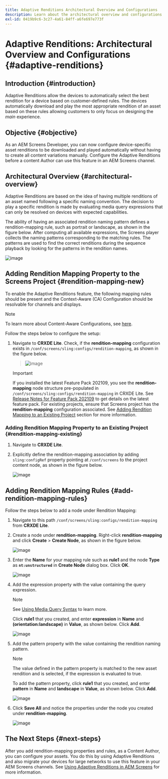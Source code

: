 ```yaml
---
title: Adaptive Renditions Architectural Overview and Configurations
description: Learn about the architectural overview and configurations in CRXDE Lite for Adaptive Renditions in AEM Screens.
exl-id: 0419b9c6-3c27-4a61-84ff-a6fe697e773f
---
```

# Adaptive Renditions: Architectural Overview and Configurations {#adaptive-renditions}

## Introduction {#introduction}

Adaptive Renditions allow the devices to automatically select the best rendition for a device based on customer-defined rules. The devices automatically download and play the most appropriate rendition of an asset based on these rules allowing customers to only focus on designing the *main* experience.

## Objective {#objective}

As an AEM Screens Developer, you can now configure device-specific asset renditions to be downloaded and played automatically without having to create all content variations manually. Configure the Adaptive Renditions before a content Author can use this feature in an AEM Screens channel.

## Architectural Overview {#architectural-overview}

Adaptive Renditions are based on the idea of having multiple renditions of an asset named following a specific naming convention. The decision to play a specific rendition is made by evaluating media query expressions that can only be resolved on devices with expected capabilities. 

The ability of having an associated rendition naming pattern defines a rendition-mapping rule, such as portrait or landscape, as shown in the figure below. After computing all available expressions, the Screens player collects the naming patterns corresponding to the matching rules. The patterns are used to find the correct renditions during the sequence playback by looking for the patterns in the rendition names.

![image](/help/user-guide/assets/adaptive-renditions/adaptive-renditions.png)

## Adding Rendition Mapping Property to the Screens Project {#rendition-mapping-new}

To enable the Adaptive Renditions feature, the following mapping rules should be present and the Context-Aware (CA) Configuration should be resolvable for channels and displays. 

>[!NOTE]
>To learn more about Content-Aware Configurations, see [here](https://sling.apache.org/documentation/bundles/context-aware-configuration/context-aware-configuration.html).

Follow the steps below to configure the setup:

1. Navigate to **CRXDE Lite**. Check, if the **rendition-mapping** configuration exists in `/conf/screens/sling:configs/rendition-mapping`, as shown in the figure below.

   >![image](/help/user-guide/assets/adaptive-renditions/mapping-rules1.png)

   >[!IMPORTANT]
   >If you installed the latest Feature Pack 202109, you see the **rendition-mapping** node structure pre-populated in `/conf/screens/sling:configs/rendition-mapping` in CRXDE Lite. See [Release Notes for Feature Pack 202109](/help/user-guide/release-notes-fp-202109.md) to get details on the latest feature pack.
   >For existing projects, ensure that Screens project has the **rendition-mapping** configuration associated. See [Adding Rendition Mapping to an Existing Project](#rendition-mapping-existing) section for more information.

### Adding Rendition Mapping Property to an Existing Project {#rendition-mapping-existing}

1. Navigate to **CRXDE Lite**.

1. Explicitly define the rendition-mapping association by adding `sling:configRef` property pointing at `/conf/screens` to the project content node, as shown in the figure below.

   ![image](/help/user-guide/assets/adaptive-renditions/renditon-mapping2.png)


## Adding Rendition Mapping Rules {#add-rendition-mapping-rules}

Follow the steps below to add a node under Rendition Mapping:

1. Navigate to this path `/conf/screens/sling:configs/rendition-mapping` from **CRXDE Lite**.
1. Create a node under **rendition-mapping**. Right-click **rendition-mapping** and click **Create** > **Create Node**, as shown in the figure below.

   ![image](/help/user-guide/assets/adaptive-renditions/add-node1.png)

1. Enter the **Name** for your mapping rule such as **rule1** and the node **Type** as **`nt:unstructured`** in **Create Node** dialog box. Click **OK**.

   ![image](/help/user-guide/assets/adaptive-renditions/add-node2.png)


1. Add the expression property with the value containing the query expression.

   >[!NOTE]
   >See [Using Media Query Syntax](https://developer.mozilla.org/en-US/docs/Web/CSS/CSS_media_queries/Using_media_queries) to learn more.

   Click **rule1** that you created, and enter **expression** in **Name** and **(orientation:landscape)** in **Value**, as shown below. Click **Add**.

   ![image](/help/user-guide/assets/adaptive-renditions/add-node3.png)

1. Add the pattern property with the value containing the rendition naming pattern. 

   >[!NOTE]
   >The value defined in the pattern property is matched to the new asset rendition and is selected, if the expression is evaluated to true.

   To add the pattern property, click **rule1** that you created, and enter **pattern** in **Name** and **landscape** in **Value**, as shown below. Click **Add**. 

   ![image](/help/user-guide/assets/adaptive-renditions/add-node4.png)

1. Click **Save All** and notice the properties under the node you created under **rendition-mapping**.

   ![image](/help/user-guide/assets/adaptive-renditions/add-node5.png)

## The Next Steps {#next-steps}

After you add rendition-mapping properties and rules, as a Content Author, you can configure your assets. You do this by using Adaptive Renditions and also migrate your devices for large networks to use this feature in your AEM Screens channels. See [Using Adaptive Renditions in AEM Screens](/help/user-guide/using-adaptive-renditions.md) for more information.
